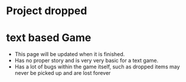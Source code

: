 # Project dropped
# text based Game
* This page will be updated when it is finished.
* Has no proper story and is very very basic for a text game.
* Has a lot of bugs within the game itself, such as dropped items may never be picked up and are lost forever
